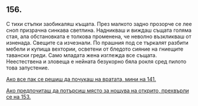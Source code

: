 ## 156.

С тихи стъпки заобикаляш къщата. През малкото задно прозорче се
лее сноп призрачна синкава светлина. Надникваш и виждаш същата
голяма стая, ала обстановката е толкова променена, че неволно
възкликваш от изненада. Свещите са изчезнали. По прашния под се
търкалят разбити мебели и купища вехтории, осветени от бледото
сияние на гниещите тавански греди. Само младата жена изглежда все
същата. Неестествена и зловеща е нейната безукорно бяла рокля сред
пилото това запустение.

[Ако все пак се решиш да почукаш на вратата, мини на 141.](./141)

[Ако предпочиташ да потърсиш място за нощува на открито,
прехвърли се на 153.](./153)
